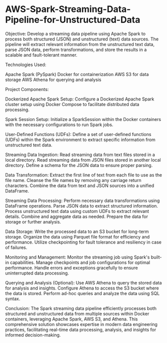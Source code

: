 # AWS-Spark-Streaming-Data-Pipeline-for-Unstructured-Data

Objective:
Develop a streaming data pipeline using Apache Spark to process both structured (JSON) and unstructured (text) data sources. The pipeline will extract relevant information from the unstructured text data, parse JSON data, perform transformations, and store the results in a scalable and fault-tolerant manner.

Technologies Used:

Apache Spark (PySpark)
Docker for containerization
AWS S3 for data storage
AWS Athena for querying and analysis

Project Components:

Dockerized Apache Spark Setup:
Configure a Dockerized Apache Spark cluster setup using Docker Compose to facilitate distributed data processing.

Spark Session Setup:
Initialize a SparkSession within the Docker containers with the necessary configurations to run Spark jobs.

User-Defined Functions (UDFs):
Define a set of user-defined functions (UDFs) within the Spark environment to extract specific information from unstructured text data.

Streaming Data Ingestion:
Read streaming data from text files stored in a local directory.
Read streaming data from JSON files stored in another local directory.
Define a schema for the JSON data to ensure proper parsing.

Data Transformation:
Extract the first line of text from each file to use as the file name.
Cleanse the file names by removing any carriage return characters.
Combine the data from text and JSON sources into a unified DataFrame.

Streaming Data Processing:
Perform necessary data transformations using DataFrame operations.
Parse JSON data to extract structured information.
Process unstructured text data using custom UDFs to extract relevant details.
Combine and aggregate data as needed.
Prepare the data for storage or further analysis.

Data Storage:
Write the processed data to an S3 bucket for long-term storage.
Organize the data using Parquet file format for efficiency and performance.
Utilize checkpointing for fault tolerance and resiliency in case of failures.

Monitoring and Management:
Monitor the streaming job using Spark's built-in capabilities.
Manage checkpoints and job configurations for optimal performance.
Handle errors and exceptions gracefully to ensure uninterrupted data processing.

Querying and Analysis (Optional):
Use AWS Athena to query the stored data for analysis and insights.
Configure Athena to access the S3 bucket where the data is stored.
Perform ad-hoc queries and analyze the data using SQL syntax.

Conclusion:
The Spark streaming data pipeline efficiently processes both structured and unstructured data from multiple sources within Docker containers, leveraging Apache Spark, AWS S3, and Athena. This comprehensive solution showcases expertise in modern data engineering practices, facilitating real-time data processing, analysis, and insights for informed decision-making.
